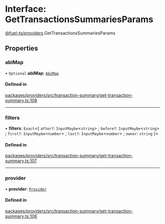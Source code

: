 # Interface: GetTransactionsSummariesParams

[@fuel-ts/providers](/api/Providers/index.md).GetTransactionsSummariesParams

## Properties

### abiMap

• `Optional` **abiMap**: [`AbiMap`](/api/Providers/index.md#abimap)

#### Defined in

[packages/providers/src/transaction-summary/get-transaction-summary.ts:108](https://github.com/FuelLabs/fuels-ts/blob/b3f5afed/packages/providers/src/transaction-summary/get-transaction-summary.ts#L108)

___

### filters

• **filters**: `Exact`&lt;{ `after?`: `InputMaybe`&lt;`string`\> ; `before?`: `InputMaybe`&lt;`string`\> ; `first?`: `InputMaybe`&lt;`number`\> ; `last?`: `InputMaybe`&lt;`number`\> ; `owner`: `string`  }\>

#### Defined in

[packages/providers/src/transaction-summary/get-transaction-summary.ts:107](https://github.com/FuelLabs/fuels-ts/blob/b3f5afed/packages/providers/src/transaction-summary/get-transaction-summary.ts#L107)

___

### provider

• **provider**: [`Provider`](/api/Providers/Provider.md)

#### Defined in

[packages/providers/src/transaction-summary/get-transaction-summary.ts:106](https://github.com/FuelLabs/fuels-ts/blob/b3f5afed/packages/providers/src/transaction-summary/get-transaction-summary.ts#L106)
